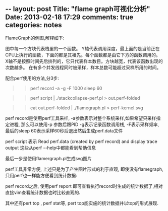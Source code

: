 --
layout: post
Title: "flame graph可视化分析"
Date: 2013-02-18 17:29
comments: true
categories: notes
--
FlameGraph的例图,解释如下:

图中每一个方块代表栈里的一个函数。
Y轴代表调用深度，最上面的是当前正在CPU上执行的函数，下面的都是其祖先。每个函数都是由它下方的函数调用的。
X轴不是按照时间先后排列的，它只代表样本数目。方块越宽，代表该函数出现的次数越多。
在有多个并发线程同时被采样，样本总数可能超过采样所用的时间。

配合perf使用的方法,分3步:

>>perf record -a -g -F 1000 sleep 60

>>perf script | ./stackcollapse-perf.pl > out.perf-folded

>>cat out.perf-folded | ./flamegraph.pl > perf-kernel.svg

perf record是使用perf工具采样, -a参数表示对整个系统采样,如果希望只采样指定进程, 那么可以使用-p 参数后跟PID
-g表示记录函数调用桟, -F表示采样频率, 最后的sleep 60表示采样60秒后退出然后生成perf.data文件

perf script 表示 Read perf.data (created by perf record) and display trace output 
这些从perf --help中都能看到帮助信息

最后一步是使用flamergraph.pl生成svg图片


perf工具非常方便, 上述只是为了产生图片形式的利于直观, 即使没有flamegraph, 只用perf也一样能方便看到统计数据:

perf record之后,  使用perf report 即可查看执行record时生成的统计数据了,相对直接vim查看统计数据也时比较直观的.

其中还有pert top  , perf stat等, pert top能实施的统计数据并以top的形式展现.
